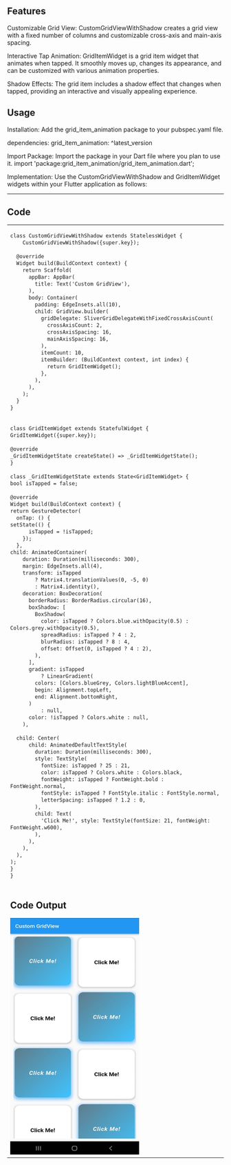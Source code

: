 ## Features

Customizable Grid View: CustomGridViewWithShadow creates a grid view with a fixed number of columns and customizable cross-axis and main-axis spacing.

Interactive Tap Animation: GridItemWidget is a grid item widget that animates when tapped. It smoothly moves up, changes its appearance, and can be customized with various animation properties.

Shadow Effects: The grid item includes a shadow effect that changes when tapped, providing an interactive and visually appealing experience.


## Usage

Installation: Add the grid_item_animation package to your pubspec.yaml file.

dependencies:
grid_item_animation: ^latest_version

Import Package: Import the package in your Dart file where you plan to use it.
import 'package:grid_item_animation/grid_item_animation.dart';

Implementation: Use the CustomGridViewWithShadow and GridItemWidget widgets within your Flutter application as follows:

<hr>

<table>
<tr>

## Code

<td>

    class CustomGridViewWithShadow extends StatelessWidget {
        CustomGridViewWithShadow({super.key});
    
      @override
      Widget build(BuildContext context) {
        return Scaffold(
          appBar: AppBar(
            title: Text('Custom GridView'),
          ),
          body: Container(
            padding: EdgeInsets.all(10),
            child: GridView.builder(
              gridDelegate: SliverGridDelegateWithFixedCrossAxisCount(
                crossAxisCount: 2,
                crossAxisSpacing: 16,
                mainAxisSpacing: 16,
              ),
              itemCount: 10,
              itemBuilder: (BuildContext context, int index) {
                return GridItemWidget();
              },
            ),
          ),
        );
      }
    }
    

    class GridItemWidget extends StatefulWidget {
    GridItemWidget({super.key});

    @override
    _GridItemWidgetState createState() => _GridItemWidgetState();
    }
    
    class _GridItemWidgetState extends State<GridItemWidget> {   
    bool isTapped = false;

    @override
    Widget build(BuildContext context) {
    return GestureDetector(
      onTap: () {
    setState(() {
          isTapped = !isTapped;
        });
      },            
    child: AnimatedContainer(
        duration: Duration(milliseconds: 300),
        margin: EdgeInsets.all(4),
        transform: isTapped
            ? Matrix4.translationValues(0, -5, 0)
            : Matrix4.identity(),
        decoration: BoxDecoration(
          borderRadius: BorderRadius.circular(16),
          boxShadow: [
            BoxShadow(
              color: isTapped ? Colors.blue.withOpacity(0.5) : Colors.grey.withOpacity(0.5),
              spreadRadius: isTapped ? 4 : 2,
              blurRadius: isTapped ? 8 : 4,
              offset: Offset(0, isTapped ? 4 : 2),
            ),
          ],
          gradient: isTapped
              ? LinearGradient(
            colors: [Colors.blueGrey, Colors.lightBlueAccent],
            begin: Alignment.topLeft,
            end: Alignment.bottomRight,
          )
              : null,
          color: !isTapped ? Colors.white : null,
        ),

      child: Center(
          child: AnimatedDefaultTextStyle(
            duration: Duration(milliseconds: 300),
            style: TextStyle(
              fontSize: isTapped ? 25 : 21,
              color: isTapped ? Colors.white : Colors.black,
              fontWeight: isTapped ? FontWeight.bold : FontWeight.normal,
              fontStyle: isTapped ? FontStyle.italic : FontStyle.normal,
              letterSpacing: isTapped ? 1.2 : 0,
            ),
            child: Text(
              'Click Me!', style: TextStyle(fontSize: 21, fontWeight: FontWeight.w600),
            ),
          ),
        ),
      ),
    );
    }
    }    

</td>
</tr>
<tr>
<td>

## Code Output

<img src="https://raw.githubusercontent.com/Priyankshah1024/Grid_Item_Animation/main/Grid_Item_Animation/grid_preview.jpg" alt="GridView Item Animation" width="300px" height="550px"/>
</td>
</tr>
</table>    
